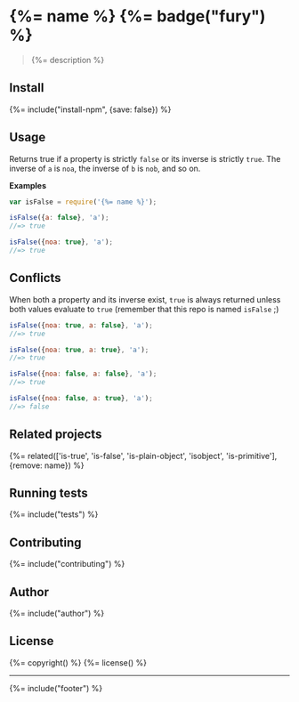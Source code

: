 # {%= name %} {%= badge("fury") %}

> {%= description %}

## Install
{%= include("install-npm", {save: false}) %}

## Usage

Returns true if a property is strictly `false` or its inverse is strictly `true`. The inverse of `a` is `noa`, the inverse of `b` is `nob`, and so on.

**Examples**

```js
var isFalse = require('{%= name %}');

isFalse({a: false}, 'a');
//=> true

isFalse({noa: true}, 'a');
//=> true
```

## Conflicts

When both a property and its inverse exist, `true` is always returned unless both values evaluate to `true` (remember that this repo is named `isFalse` ;)

```js
isFalse({noa: true, a: false}, 'a');
//=> true

isFalse({noa: true, a: true}, 'a');
//=> true

isFalse({noa: false, a: false}, 'a');
//=> true

isFalse({noa: false, a: true}, 'a');
//=> false
```

## Related projects
{%= related(['is-true', 'is-false', 'is-plain-object', 'isobject', 'is-primitive'], {remove: name}) %}  

## Running tests
{%= include("tests") %}

## Contributing
{%= include("contributing") %}

## Author
{%= include("author") %}

## License
{%= copyright() %}
{%= license() %}

***

{%= include("footer") %}

